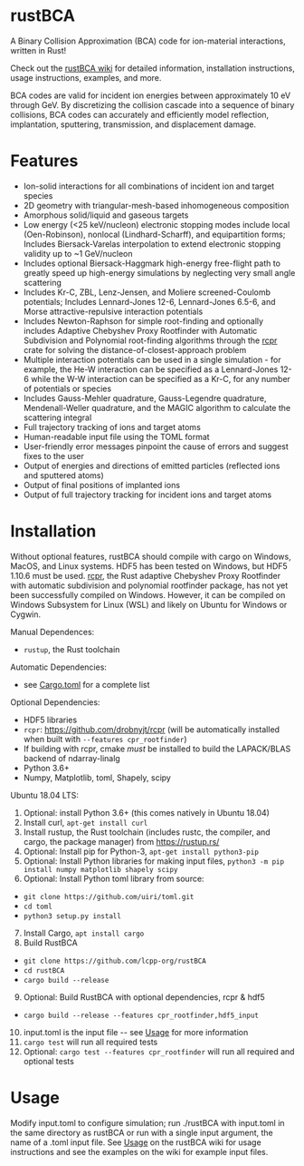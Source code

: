 # rustBCA

A Binary Collision Approximation (BCA) code for ion-material interactions, written in Rust!

Check out the [rustBCA wiki](https://github.com/lcpp-org/RustBCA/wiki) for detailed information, installation instructions, usage instructions, examples, and more.

BCA codes are valid for incident ion energies between approximately 10 eV  through GeV. By discretizing the collision cascade into a sequence of binary collisions, BCA codes can accurately and efficiently model reflection, implantation, sputtering, transmission, and displacement damage.
# Features

* Ion-solid interactions for all combinations of incident ion and target species
* 2D geometry with triangular-mesh-based inhomogeneous composition
* Amorphous solid/liquid and gaseous targets
* Low energy (<25 keV/nucleon) electronic stopping modes include local (Oen-Robinson), nonlocal (Lindhard-Scharff), and equipartition forms; Includes Biersack-Varelas interpolation to extend electronic stopping validity up to ~1 GeV/nucleon
* Includes optional Biersack-Haggmark high-energy free-flight path to greatly speed up high-energy simulations by neglecting very small angle scattering
* Includes Kr-C, ZBL, Lenz-Jensen, and Moliere screened-Coulomb potentials; Includes Lennard-Jones 12-6, Lennard-Jones 6.5-6, and Morse attractive-repulsive interaction potentials
* Includes Newton-Raphson for simple root-finding and optionally includes Adaptive Chebyshev Proxy Rootfinder with Automatic Subdivision and Polynomial root-finding algorithms through the [rcpr](https://github.com/drobnyjt/rcpr) crate for solving the distance-of-closest-approach problem
* Multiple interaction potentials can be used in a single simulation - for example, the He-W interaction can be specified as a Lennard-Jones 12-6 while the W-W interaction can be specified as a Kr-C, for any number of potentials or species
* Includes Gauss-Mehler quadrature, Gauss-Legendre quadrature, Mendenall-Weller quadrature, and the MAGIC algorithm to calculate the scattering integral
* Full trajectory tracking of ions and target atoms
* Human-readable input file using the TOML format
* User-friendly error messages pinpoint the cause of errors and suggest fixes to the user
* Output of energies and directions of emitted particles (reflected ions and sputtered atoms)
* Output of final positions of implanted ions
* Output of full trajectory tracking for incident ions and target atoms

# Installation

Without optional features, rustBCA should compile with cargo on Windows, MacOS, and Linux systems. HDF5 has been tested on Windows, but HDF5 1.10.6 must be used. [rcpr](https://github.com/drobnyjt/rcpr), the Rust adaptive Chebyshev Proxy Rootfinder with automatic subdivision and polynomial rootfinder package, has not yet been successfully compiled on Windows. However, it can be compiled on Windows Subsystem for Linux (WSL) and likely on Ubuntu for Windows or Cygwin.

Manual Dependences:
* `rustup`, the Rust toolchain

Automatic Dependencies:
* see [Cargo.toml](https://github.com/lcpp-org/RustBCA/blob/master/Cargo.toml) for a complete list

Optional Dependencies:
* HDF5 libraries
* `rcpr`: https://github.com/drobnyjt/rcpr (will be automatically installed when built with `--features cpr_rootfinder`)
* If building with rcpr, cmake _must_ be installed to build the LAPACK/BLAS backend of ndarray-linalg
* Python 3.6+
* Numpy, Matplotlib, toml, Shapely, scipy

Ubuntu 18.04 LTS:
1. Optional: install Python 3.6+ (this comes natively in Ubuntu 18.04)
2. Install curl, `apt-get install curl`
3. Install rustup, the Rust toolchain (includes rustc, the compiler, and cargo, the package manager) from https://rustup.rs/
4. Optional: Install pip for Python-3, `apt-get install python3-pip`
5. Optional: Install Python libraries for making input files, `python3 -m pip install numpy matplotlib shapely scipy`
6. Optional: Install Python toml library from source:
- `git clone https://github.com/uiri/toml.git`
- `cd toml`
- `python3 setup.py install`
7. Install Cargo, `apt install cargo`
8. Build RustBCA
- `git clone https://github.com/lcpp-org/rustBCA`
- `cd rustBCA`
- `cargo build --release`
9. Optional: Build RustBCA with optional dependencies, rcpr & hdf5
 - `cargo build --release --features cpr_rootfinder,hdf5_input`
10. input.toml is the input file -- see [Usage](https://github.com/lcpp-org/RustBCA/wiki/Usage,-Input-File,-and-Output-Files) for more information
11. `cargo test` will run all required tests
12. Optional: `cargo test --features cpr_rootfinder` will run all required and optional tests

# Usage

Modify input.toml to configure simulation; run ./rustBCA with input.toml in the same directory as rustBCA or run with a single input argument, the name of a .toml input file. See [Usage](https://github.com/lcpp-org/RustBCA/wiki/Usage,-Input-File,-and-Output-Files) on the rustBCA wiki for usage instructions and see the examples on the wiki for example input files.

